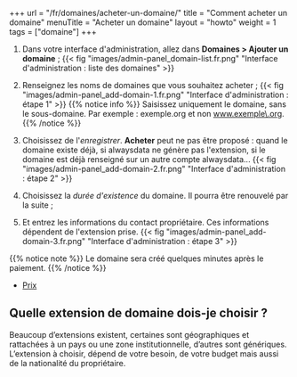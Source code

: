 +++
url = "/fr/domaines/acheter-un-domaine/"
title = "Comment acheter un domaine"
menuTitle = "Acheter un domaine"
layout = "howto"
weight = 1
tags = ["domaine"]
+++

1. Dans votre interface d'administration, allez dans **Domaines > Ajouter un domaine** ;
{{< fig "images/admin-panel_domain-list.fr.png" "Interface d'administration : liste des domaines" >}}
2. Renseignez les noms de domaines que vous souhaitez acheter ;
{{< fig "images/admin-panel_add-domain-1.fr.png" "Interface d'administration : étape 1" >}}
{{% notice info %}}
Saisissez uniquement le domaine, sans le sous-domaine. Par exemple : exemple.org et non www.exemple\.org.
{{% /notice %}}

3. Choisissez de l'_enregistrer_. **Acheter** peut ne pas être proposé : quand le domaine existe déjà, si alwaysdata ne génère pas l'extension, si le domaine est déjà renseigné sur un autre compte alwaysdata...
{{< fig "images/admin-panel_add-domain-2.fr.png" "Interface d'administration : étape 2" >}}
4. Choisissez la _durée d'existence_ du domaine. Il pourra être renouvelé par la suite ;
5. Et entrez les informations du contact propriétaire. Ces informations dépendent de l'extension prise.
{{< fig "images/admin-panel_add-domain-3.fr.png" "Interface d'administration : étape 3" >}}

{{% notice note %}}
Le domaine sera créé quelques minutes après le paiement.
{{% /notice %}}

- [Prix](https://www.alwaysdata.com/fr/domaines/#main)

## Quelle extension de domaine dois-je choisir ?
Beaucoup d’extensions existent, certaines sont géographiques et rattachées à un pays ou une zone institutionnelle, d’autres sont génériques. L’extension à choisir, dépend de votre besoin, de votre budget mais aussi de la nationalité du propriétaire.
